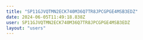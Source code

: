 ```yaml
---
title: "SP11GJVQTMN2ECK740M36Q7TR8JPCGPGE4MSB3EDZ"
date: 2024-06-05T11:49:18.838Z
user: SP11GJVQTMN2ECK740M36Q7TR8JPCGPGE4MSB3EDZ
layout: "users"
---
```

    
